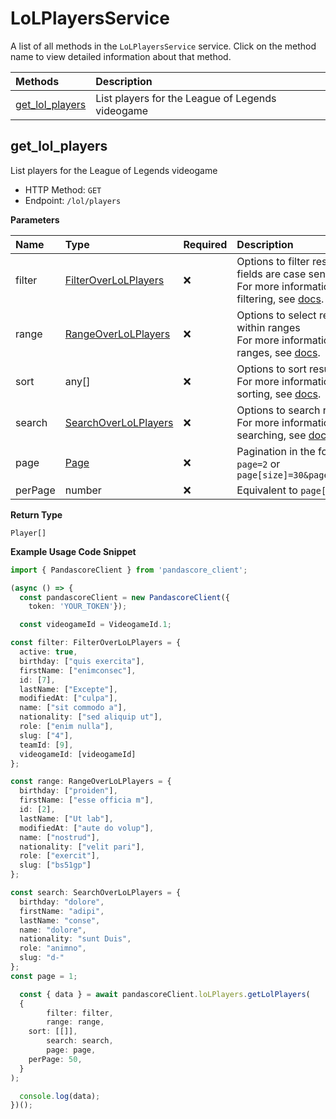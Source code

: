 # LoLPlayersService

A list of all methods in the `LoLPlayersService` service. Click on the method name to view detailed information about that method.

| Methods                             | Description                                      |
| :---------------------------------- | :----------------------------------------------- |
| [get_lol_players](#get_lol_players) | List players for the League of Legends videogame |

## get_lol_players

List players for the League of Legends videogame

- HTTP Method: `GET`
- Endpoint: `/lol/players`

**Parameters**

| Name    | Type                                                      | Required | Description                                                                                                                                         |
| :------ | :-------------------------------------------------------- | :------- | :-------------------------------------------------------------------------------------------------------------------------------------------------- |
| filter  | [FilterOverLoLPlayers](../models/FilterOverLoLPlayers.md) | ❌       | Options to filter results. String fields are case sensitive <br/>For more information on filtering, see [docs](/docs/filtering-and-sorting#filter). |
| range   | [RangeOverLoLPlayers](../models/RangeOverLoLPlayers.md)   | ❌       | Options to select results within ranges <br/>For more information on ranges, see [docs](/docs/filtering-and-sorting#range).                         |
| sort    | any[]                                                     | ❌       | Options to sort results <br/>For more information on sorting, see [docs](/docs/filtering-and-sorting#sort).                                         |
| search  | [SearchOverLoLPlayers](../models/SearchOverLoLPlayers.md) | ❌       | Options to search results <br/>For more information on searching, see [docs](/docs/filtering-and-sorting#search).                                   |
| page    | [Page](../models/Page.md)                                 | ❌       | Pagination in the form of `page=2` or `page[size]=30&page[number]=2`                                                                                |
| perPage | number                                                    | ❌       | Equivalent to `page[size]`                                                                                                                          |

**Return Type**

`Player[]`

**Example Usage Code Snippet**

```typescript
import { PandascoreClient } from 'pandascore_client';

(async () => {
  const pandascoreClient = new PandascoreClient({
	token: 'YOUR_TOKEN'});

  const videogameId = VideogameId.1;

const filter: FilterOverLoLPlayers = {
  active: true,
  birthday: ["quis exercita"],
  firstName: ["enimconsec"],
  id: [7],
  lastName: ["Excepte"],
  modifiedAt: ["culpa"],
  name: ["sit commodo a"],
  nationality: ["sed aliquip ut"],
  role: ["enim nulla"],
  slug: ["4"],
  teamId: [9],
  videogameId: [videogameId]
};

const range: RangeOverLoLPlayers = {
  birthday: ["proiden"],
  firstName: ["esse officia m"],
  id: [2],
  lastName: ["Ut lab"],
  modifiedAt: ["aute do volup"],
  name: ["nostrud"],
  nationality: ["velit pari"],
  role: ["exercit"],
  slug: ["bs51gp"]
};

const search: SearchOverLoLPlayers = {
  birthday: "dolore",
  firstName: "adipi",
  lastName: "conse",
  name: "dolore",
  nationality: "sunt Duis",
  role: "animno",
  slug: "d-"
};
const page = 1;

  const { data } = await pandascoreClient.loLPlayers.getLolPlayers(
  {
		filter: filter,
		range: range,
    sort: [[]],
		search: search,
		page: page,
    perPage: 50,
  }
);

  console.log(data);
})();
```

<!-- This file was generated by liblab | https://liblab.com/ -->

